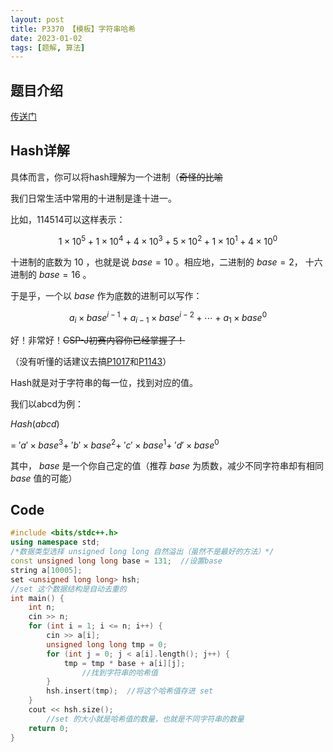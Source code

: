 ```yaml
---
layout: post
title: P3370 【模板】字符串哈希
date: 2023-01-02
tags: [题解, 算法]
---
```




## 题目介绍

[传送门](https://www.luogu.com.cn/problem/P3370)

## Hash详解

具体而言，你可以将hash理解为一个进制（~~奇怪的比喻~~

我们日常生活中常用的十进制是逢十进一。

比如，114514可以这样表示：

$$
1 \times 10^5 + 1 \times 10^4 + 4 \times 10^3 + 5 \times 10^2 + 1 \times 10^1 + 4 \times 10^0
$$

十进制的底数为 $10$ ，也就是说 $base = 10$ 。相应地，二进制的 $base = 2$， 十六进制的 $base = 16$ 。

于是乎，一个以 $base$ 作为底数的进制可以写作：

$$
a_i \times base^{i-1} + a_{i-1} \times base^{i-2} + \cdots + a_1 \times base^0
$$

好！非常好！~~CSP-J初赛内容你已经掌握了！~~ 

（没有听懂的话建议去搞[P1017](http://luogu.com.cn/problem/P1017)和[P1143](http://luogu.com.cn/priblem/P1143)）

Hash就是对于字符串的每一位，找到对应的值。

我们以abcd为例：

$Hash(abcd)$

$=~'a' \times base^3 + ~'b' \times base^2 + ~'c' \times base^1 + ~'d' \times base^0$

其中， $base$ 是一个你自己定的值（推荐 $base$ 为质数，减少不同字符串却有相同 $base$ 值的可能）

## Code

```cpp
#include <bits/stdc++.h>
using namespace std;
/*数据类型选择 unsigned long long 自然溢出（虽然不是最好的方法）*/
const unsigned long long base = 131;  //设置base
string a[10005];
set <unsigned long long> hsh;
//set 这个数据结构是自动去重的
int main() {
	int n;
	cin >> n;
	for (int i = 1; i <= n; i++) {
		cin >> a[i];
		unsigned long long tmp = 0;
		for (int j = 0; j < a[i].length(); j++) {
			tmp = tmp * base + a[i][j];
        		//找到字符串的哈希值
		}
		hsh.insert(tmp);  //将这个哈希值存进 set
	}
	cout << hsh.size();
    	//set 的大小就是哈希值的数量，也就是不同字符串的数量
	return 0;
}
```
